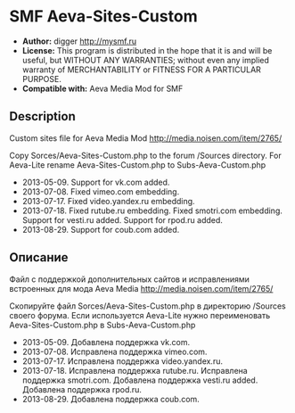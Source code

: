 # SMF Aeva-Sites-Custom
* **Author:** digger http://mysmf.ru
* **License:** This program is distributed in the hope that it is and will be useful, but WITHOUT ANY WARRANTIES; without even any implied warranty of MERCHANTABILITY or FITNESS FOR A PARTICULAR PURPOSE.
* **Compatible with:** Aeva Media Mod for SMF

## Description
Custom sites file for Aeva Media Mod http://media.noisen.com/item/2765/

Copy Sorces/Aeva-Sites-Custom.php to the forum /Sources directory.
For Aeva-Lite rename Aeva-Sites-Custom.php to Subs-Aeva-Custom.php

* 2013-05-09. Support for vk.com added.
* 2013-07-08. Fixed vimeo.com embedding.
* 2013-07-17. Fixed video.yandex.ru embedding.
* 2013-07-18. Fixed rutube.ru embedding. Fixed smotri.com embedding. Support for vesti.ru added. Support for rpod.ru added.
* 2013-08-29. Support for coub.com added.

## Описание
Файл с поддержкой дополнительных сайтов и исправлениями встроенных для мода Aeva Media http://media.noisen.com/item/2765/

Скопируйте файл Sorces/Aeva-Sites-Custom.php в директорию /Sources своего форума.
Если используется Aeva-Lite нужно переименовать Aeva-Sites-Custom.php в Subs-Aeva-Custom.php

* 2013-05-09. Добавлена поддержка vk.com.
* 2013-07-08. Исправлена поддержка vimeo.com.
* 2013-07-17. Исправлена поддержка video.yandex.ru.
* 2013-07-18. Исправлена поддержка rutube.ru. Исправлена поддержка smotri.com. Добавлена поддержка vesti.ru added. Добавлена поддержка rpod.ru.
* 2013-08-29. Добавлена поддержка coub.com.